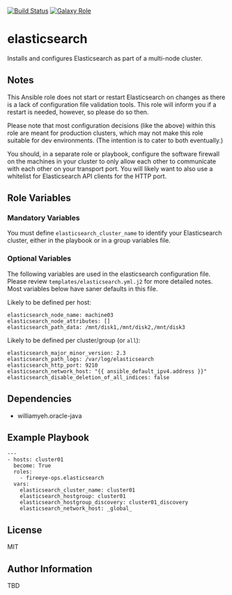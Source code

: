 [![Build Status](https://travis-ci.org/fireeye-ops/ansible-role-elasticsearch.svg?branch=master)](https://travis-ci.org/fireeye-ops/ansible-role-elasticsearch)
[![Galaxy Role](https://img.shields.io/badge/ansible--galaxy-elasticsearch-blue.svg)](https://galaxy.ansible.com/fireeye-ops/elasticsearch/)

elasticsearch
=========

Installs and configures Elasticsearch as part of a multi-node cluster.

## Notes

This Ansible role does not start or restart Elasticsearch on changes as there 
is a lack of configuration file validation tools. This role will inform you if 
a restart is needed, however, so please do so then.

Please note that most configuration decisions (like the above) within this role 
are meant for production clusters, which may not make this role suitable for 
dev environments. (The intention is to cater to both eventually.)

You should, in a separate role or playbook, configure the software firewall on 
the machines in your cluster to only allow each other to communicate with each 
other on your transport port. You will likely want to also use a whitelist for 
Elasticsearch API clients for the HTTP port.

## Role Variables

### Mandatory Variables

You must define `elasticsearch_cluster_name` to identify your Elasticsearch 
cluster, either in the playbook or in a group variables file.

### Optional Variables

The following variables are used in the elasticsearch configuration file. 
Please review `templates/elasticsearch.yml.j2` for more detailed notes.
Most variables below have saner defaults in this file.

Likely to be defined per host:

```
elasticsearch_node_name: machine03
elasticsearch_node_attributes: []
elasticsearch_path_data: /mnt/disk1,/mnt/disk2,/mnt/disk3
```

Likely to be defined per cluster/group (or `all`):

```
elasticsearch_major_minor_version: 2.3
elasticsearch_path_logs: /var/log/elasticsearch
elasticsearch_http_port: 9210
elasticsearch_network_host: "{{ ansible_default_ipv4.address }}"
elasticsearch_disable_deletion_of_all_indices: false
```

Dependencies
------------

* williamyeh.oracle-java

Example Playbook
----------------

```
---
- hosts: cluster01
  become: True
  roles:
    - fireeye-ops.elasticsearch
  vars:
    elasticsearch_cluster_name: cluster01
    elasticsearch_hostgroup: cluster01
    elasticsearch_hostgroup_discovery: cluster01_discovery
    elasticsearch_network_host: _global_
```

License
-------

MIT

Author Information
------------------

TBD
